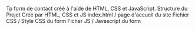 Tp form de contact créé à l'aide de HTML, CSS et JavaScript. Structure du Projet
Crée par HTML, CSS et JS
index.html / page d'accueil du site
Fichier CSS / Style CSS du form
Ficher JS / Javascript du form
